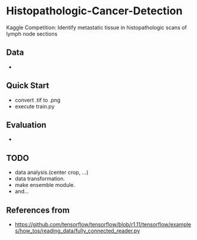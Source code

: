 # Histopathologic-Cancer-Detection
Kaggle Competition: Identify metastatic tissue in histopathologic scans of lymph node sections

## Data
- 

## Quick Start
- convert .tif to .png
- execute train.py

## Evaluation
- 

## TODO
- data analysis.(center crop, ...)
- data transformation.
- make ensemble module.
- and...

## References from
- https://github.com/tensorflow/tensorflow/blob/r1.11/tensorflow/examples/how_tos/reading_data/fully_connected_reader.py
